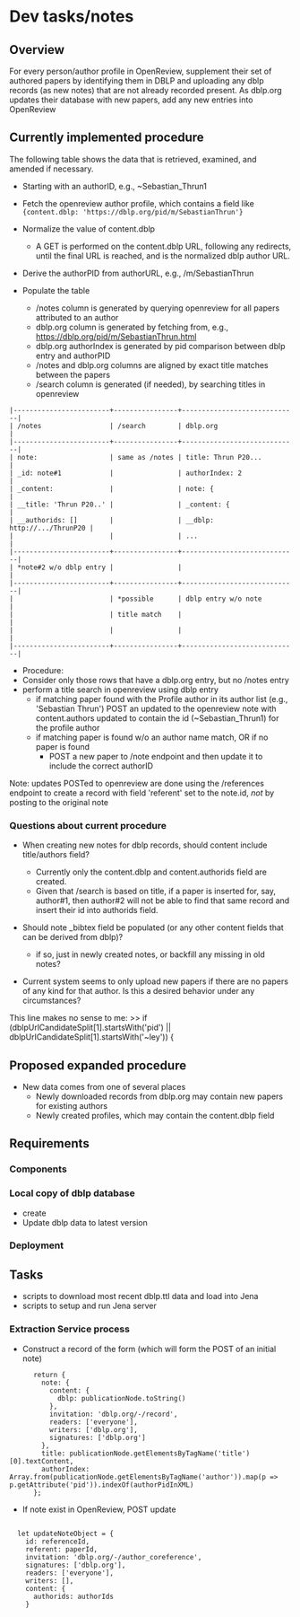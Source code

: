 # Dev tasks/notes

## Overview
For every person/author profile in  OpenReview, supplement their set of authored
papers by identifying them in DBLP and uploading any dblp records (as new notes)
that are not  already recorded present. As dblp.org updates  their database with
new papers, add any new entries into OpenReview

## Currently implemented procedure

The following table shows the data that is retrieved, examined, and amended if
necessary.

- Starting with an authorID, e.g., ~Sebastian_Thrun1
- Fetch the openreview author profile, which contains a field like
   `{content.dblp: 'https://dblp.org/pid/m/SebastianThrun'}`
- Normalize the value of content.dblp
  - A GET is performed on the content.dblp URL, following any redirects, until
    the final URL is reached, and is the normalized dblp author URL.
- Derive the authorPID from authorURL, e.g., /m/SebastianThrun

- Populate the table
  - /notes column is generated by querying openreview for all papers attributed to an author
  - dblp.org column is generated by fetching from, e.g., https://dblp.org/pid/m/SebastianThrun.html
  - dblp.org authorIndex is generated by pid comparison between dblp entry and authorPID
  - /notes and dblp.org columns are aligned by exact title matches between the papers
  - /search column is generated (if needed), by searching titles in openreview

```
|------------------------+----------------+-----------------------------|
| /notes                 | /search        | dblp.org                    |
|------------------------+----------------+-----------------------------|
| note:                  | same as /notes | title: Thrun P20...         |
| _id: note#1            |                | authorIndex: 2              |
| _content:              |                | note: {                     |
| __title: 'Thrun P20..' |                | _content: {                 |
| __authorids: []        |                | __dblp: http://.../ThrunP20 |
|                        |                | ...                         |
|------------------------+----------------+-----------------------------|
| *note#2 w/o dblp entry |                |                             |
|------------------------+----------------+-----------------------------|
|                        | *possible      | dblp entry w/o note         |
|                        | title match    |                             |
|                        |                |                             |
|------------------------+----------------+-----------------------------|
```

- Procedure:
 - Consider only those rows that have a dblp.org entry, but no /notes entry
 - perform a title search in openreview using dblp entry
   - if matching paper found with the Profile author in its author list (e.g.,
     'Sebastian Thrun') POST an updated to the openreview note with
     content.authors updated to contain the id (~Sebastian_Thrun1) for the
     profile author
   - if matching paper is found w/o an author name match, OR if no paper is found
     - POST a new paper to /note endpoint and then update it to include the
       correct authorID

Note: updates  POSTed to openreview are  done using the /references  endpoint to
create a record  with field 'referent' set  to the note.id, *not*  by posting to
the original note

### Questions about current procedure
- When creating new notes for dblp records, should content include title/authors field?
  - Currently only the content.dblp and content.authorids field are created.
  - Given that /search is based on title, if a paper is inserted for, say,
    author#1, then author#2 will not be able to find that same record and insert
    their id into authorids field.

- Should note _bibtex field be populated (or any other content fields that can
  be derived from dblp)?
  - if so, just in newly created notes, or backfill any missing in old notes?

- Current system seems to only upload new papers if there are no papers of any
  kind for that author. Is this a desired behavior under any circumstances?


This line makes no sense to me:
    >>  if (dblpUrlCandidateSplit[1].startsWith('pid') || dblpUrlCandidateSplit[1].startsWith('~ley')) {


## Proposed expanded procedure
- New data comes from one of several places
  - Newly downloaded records from dblp.org may contain new papers for existing
    authors
  - Newly created profiles, which may contain the content.dblp field






## Requirements


### Components
### Local copy of dblp database
- create
- Update dblp data to latest version




### Deployment


## Tasks


- scripts to download most recent dblp.ttl data and load into Jena
- scripts to setup and run Jena server

### Extraction Service process


- Construct a record of the form (which will form the POST of an initial note)
```
      return {
        note: {
          content: {
            dblp: publicationNode.toString()
          },
          invitation: 'dblp.org/-/record',
          readers: ['everyone'],
          writers: ['dblp.org'],
          signatures: ['dblp.org']
        },
        title: publicationNode.getElementsByTagName('title')[0].textContent,
        authorIndex: Array.from(publicationNode.getElementsByTagName('author')).map(p => p.getAttribute('pid')).indexOf(authorPidInXML)
      };
```

- If note exist in OpenReview, POST update
```

  let updateNoteObject = {
    id: referenceId,
    referent: paperId,
    invitation: 'dblp.org/-/author_coreference',
    signatures: ['dblp.org'],
    readers: ['everyone'],
    writers: [],
    content: {
      authorids: authorIds
    }
```
